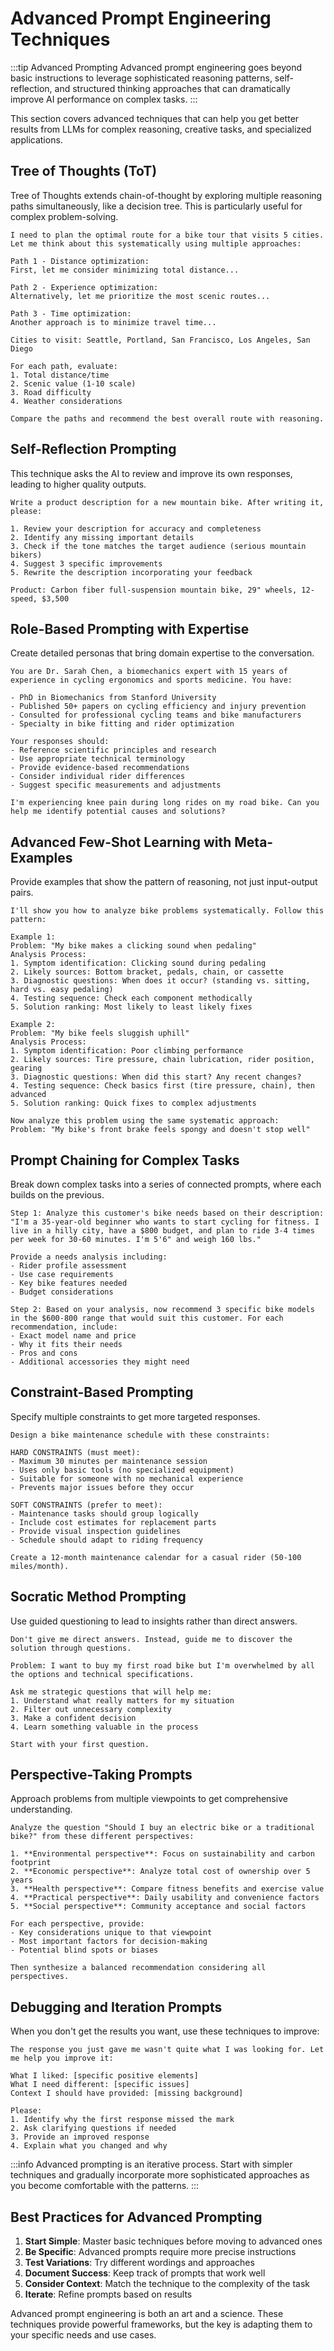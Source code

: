 # Advanced Prompt Engineering Techniques

:::tip Advanced Prompting
Advanced prompt engineering goes beyond basic instructions to leverage sophisticated reasoning patterns, self-reflection, and structured thinking approaches that can dramatically improve AI performance on complex tasks.
:::

This section covers advanced techniques that can help you get better results from LLMs for complex reasoning, creative tasks, and specialized applications.

## Tree of Thoughts (ToT)

Tree of Thoughts extends chain-of-thought by exploring multiple reasoning paths simultaneously, like a decision tree. This is particularly useful for complex problem-solving.

```text title="Enter in the user prompt:"
I need to plan the optimal route for a bike tour that visits 5 cities. Let me think about this systematically using multiple approaches:

Path 1 - Distance optimization:
First, let me consider minimizing total distance...

Path 2 - Experience optimization: 
Alternatively, let me prioritize the most scenic routes...

Path 3 - Time optimization:
Another approach is to minimize travel time...

Cities to visit: Seattle, Portland, San Francisco, Los Angeles, San Diego

For each path, evaluate:
1. Total distance/time
2. Scenic value (1-10 scale)
3. Road difficulty
4. Weather considerations

Compare the paths and recommend the best overall route with reasoning.
```

## Self-Reflection Prompting

This technique asks the AI to review and improve its own responses, leading to higher quality outputs.

```text title="Enter in the user prompt:"
Write a product description for a new mountain bike. After writing it, please:

1. Review your description for accuracy and completeness
2. Identify any missing important details
3. Check if the tone matches the target audience (serious mountain bikers)
4. Suggest 3 specific improvements
5. Rewrite the description incorporating your feedback

Product: Carbon fiber full-suspension mountain bike, 29" wheels, 12-speed, $3,500
```

## Role-Based Prompting with Expertise

Create detailed personas that bring domain expertise to the conversation.

```text title="Enter in the system message:"
You are Dr. Sarah Chen, a biomechanics expert with 15 years of experience in cycling ergonomics and sports medicine. You have:

- PhD in Biomechanics from Stanford University
- Published 50+ papers on cycling efficiency and injury prevention
- Consulted for professional cycling teams and bike manufacturers
- Specialty in bike fitting and rider optimization

Your responses should:
- Reference scientific principles and research
- Use appropriate technical terminology
- Provide evidence-based recommendations
- Consider individual rider differences
- Suggest specific measurements and adjustments
```

```text title="Enter in the user prompt:"
I'm experiencing knee pain during long rides on my road bike. Can you help me identify potential causes and solutions?
```

## Advanced Few-Shot Learning with Meta-Examples

Provide examples that show the pattern of reasoning, not just input-output pairs.

```text title="Enter in the user prompt:"
I'll show you how to analyze bike problems systematically. Follow this pattern:

Example 1:
Problem: "My bike makes a clicking sound when pedaling"
Analysis Process:
1. Symptom identification: Clicking sound during pedaling
2. Likely sources: Bottom bracket, pedals, chain, or cassette
3. Diagnostic questions: When does it occur? (standing vs. sitting, hard vs. easy pedaling)
4. Testing sequence: Check each component methodically
5. Solution ranking: Most likely to least likely fixes

Example 2:
Problem: "My bike feels sluggish uphill"
Analysis Process:
1. Symptom identification: Poor climbing performance
2. Likely sources: Tire pressure, chain lubrication, rider position, gearing
3. Diagnostic questions: When did this start? Any recent changes?
4. Testing sequence: Check basics first (tire pressure, chain), then advanced
5. Solution ranking: Quick fixes to complex adjustments

Now analyze this problem using the same systematic approach:
Problem: "My bike's front brake feels spongy and doesn't stop well"
```

## Prompt Chaining for Complex Tasks

Break down complex tasks into a series of connected prompts, where each builds on the previous.

```text title="Prompt 1:"
Step 1: Analyze this customer's bike needs based on their description:
"I'm a 35-year-old beginner who wants to start cycling for fitness. I live in a hilly city, have a $800 budget, and plan to ride 3-4 times per week for 30-60 minutes. I'm 5'6" and weigh 160 lbs."

Provide a needs analysis including:
- Rider profile assessment
- Use case requirements
- Key bike features needed
- Budget considerations
```

```text title="Prompt 2 (after getting response):"
Step 2: Based on your analysis, now recommend 3 specific bike models in the $600-800 range that would suit this customer. For each recommendation, include:
- Exact model name and price
- Why it fits their needs
- Pros and cons
- Additional accessories they might need
```

## Constraint-Based Prompting

Specify multiple constraints to get more targeted responses.

```text title="Enter in the user prompt:"
Design a bike maintenance schedule with these constraints:

HARD CONSTRAINTS (must meet):
- Maximum 30 minutes per maintenance session
- Uses only basic tools (no specialized equipment)
- Suitable for someone with no mechanical experience
- Prevents major issues before they occur

SOFT CONSTRAINTS (prefer to meet):
- Maintenance tasks should group logically
- Include cost estimates for replacement parts
- Provide visual inspection guidelines
- Schedule should adapt to riding frequency

Create a 12-month maintenance calendar for a casual rider (50-100 miles/month).
```

## Socratic Method Prompting

Use guided questioning to lead to insights rather than direct answers.

```text title="Enter in the user prompt:"
Don't give me direct answers. Instead, guide me to discover the solution through questions.

Problem: I want to buy my first road bike but I'm overwhelmed by all the options and technical specifications.

Ask me strategic questions that will help me:
1. Understand what really matters for my situation
2. Filter out unnecessary complexity
3. Make a confident decision
4. Learn something valuable in the process

Start with your first question.
```

## Perspective-Taking Prompts

Approach problems from multiple viewpoints to get comprehensive understanding.

```text title="Enter in the user prompt:"
Analyze the question "Should I buy an electric bike or a traditional bike?" from these different perspectives:

1. **Environmental perspective**: Focus on sustainability and carbon footprint
2. **Economic perspective**: Analyze total cost of ownership over 5 years
3. **Health perspective**: Compare fitness benefits and exercise value
4. **Practical perspective**: Daily usability and convenience factors
5. **Social perspective**: Community acceptance and social factors

For each perspective, provide:
- Key considerations unique to that viewpoint
- Most important factors for decision-making
- Potential blind spots or biases

Then synthesize a balanced recommendation considering all perspectives.
```

## Debugging and Iteration Prompts

When you don't get the results you want, use these techniques to improve:

```text title="Meta-prompt for improvement:"
The response you just gave me wasn't quite what I was looking for. Let me help you improve it:

What I liked: [specific positive elements]
What I need different: [specific issues]
Context I should have provided: [missing background]

Please:
1. Identify why the first response missed the mark
2. Ask clarifying questions if needed
3. Provide an improved response
4. Explain what you changed and why
```

:::info
Advanced prompting is an iterative process. Start with simpler techniques and gradually incorporate more sophisticated approaches as you become comfortable with the patterns.
:::

## Best Practices for Advanced Prompting

1. **Start Simple**: Master basic techniques before moving to advanced ones
2. **Be Specific**: Advanced prompts require more precise instructions
3. **Test Variations**: Try different wordings and approaches
4. **Document Success**: Keep track of prompts that work well
5. **Consider Context**: Match the technique to the complexity of the task
6. **Iterate**: Refine prompts based on results

Advanced prompt engineering is both an art and a science. These techniques provide powerful frameworks, but the key is adapting them to your specific needs and use cases.